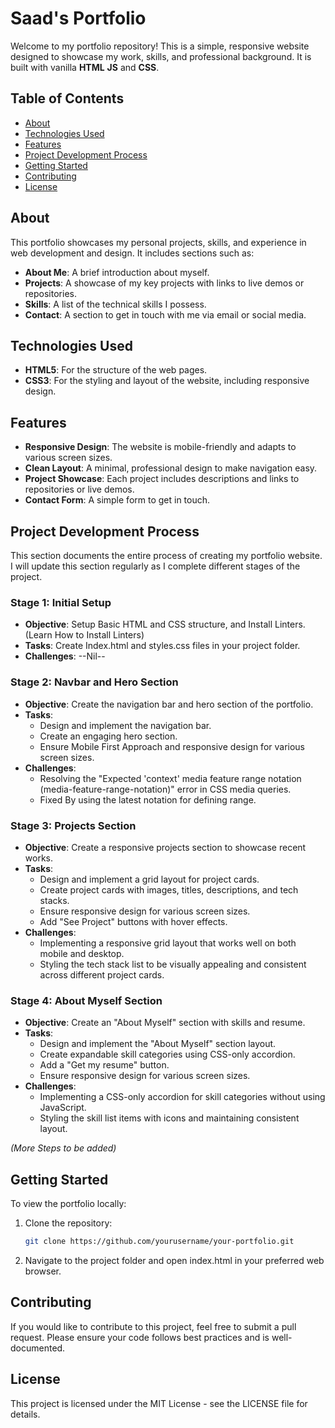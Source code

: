 # Saad's Portfolio

Welcome to my portfolio repository! This is a simple, responsive website designed to showcase my work, skills, and professional background. It is built with vanilla **HTML** **JS** and **CSS**.

## Table of Contents
- [About](#about)
- [Technologies Used](#technologies-used)
- [Features](#features)
- [Project Development Process](#project-development-process)
- [Getting Started](#getting-started)
- [Contributing](#contributing)
- [License](#license)

## About
This portfolio showcases my personal projects, skills, and experience in web development and design. It includes sections such as:
- **About Me**: A brief introduction about myself.
- **Projects**: A showcase of my key projects with links to live demos or repositories.
- **Skills**: A list of the technical skills I possess.
- **Contact**: A section to get in touch with me via email or social media.

## Technologies Used
- **HTML5**: For the structure of the web pages.
- **CSS3**: For the styling and layout of the website, including responsive design.

## Features
- **Responsive Design**: The website is mobile-friendly and adapts to various screen sizes.
- **Clean Layout**: A minimal, professional design to make navigation easy.
- **Project Showcase**: Each project includes descriptions and links to repositories or live demos.
- **Contact Form**: A simple form to get in touch.

## Project Development Process
This section documents the entire process of creating my portfolio website. I will update this section regularly as I complete different stages of the project.

### Stage 1: Initial Setup
- **Objective**: Setup Basic HTML and CSS structure, and Install Linters. (Learn How to Install Linters)
- **Tasks**: Create Index.html and styles.css files in your project folder.
- **Challenges**: --Nil--

### Stage 2: Navbar and Hero Section
- **Objective**: Create the navigation bar and hero section of the portfolio.
- **Tasks**: 
  - Design and implement the navigation bar.
  - Create an engaging hero section.
  - Ensure Mobile First Approach and responsive design for various screen sizes.
- **Challenges**: 
  - Resolving the "Expected 'context' media feature range notation (media-feature-range-notation)" error in CSS media queries.
  - Fixed By using the latest notation for defining range.

### Stage 3: Projects Section
- **Objective**: Create a responsive projects section to showcase recent works.
- **Tasks**:
  - Design and implement a grid layout for project cards.
  - Create project cards with images, titles, descriptions, and tech stacks.
  - Ensure responsive design for various screen sizes.
  - Add "See Project" buttons with hover effects.
- **Challenges**:
  - Implementing a responsive grid layout that works well on both mobile and desktop.
  - Styling the tech stack list to be visually appealing and consistent across different project cards.

### Stage 4: About Myself Section
- **Objective**: Create an "About Myself" section with skills and resume.
- **Tasks**:
  - Design and implement the "About Myself" section layout.
  - Create expandable skill categories using CSS-only accordion.
  - Add a "Get my resume" button.
  - Ensure responsive design for various screen sizes.
- **Challenges**:
  - Implementing a CSS-only accordion for skill categories without using JavaScript.
  - Styling the skill list items with icons and maintaining consistent layout.

*(More Steps to be added)*

## Getting Started
To view the portfolio locally:
1. Clone the repository:  
   ```bash
   git clone https://github.com/yourusername/your-portfolio.git

2. Navigate to the project folder and   open index.html in your preferred web browser.

## Contributing
If you would like to contribute to this project, feel free to submit a pull request. Please ensure your code follows best practices and is well-documented.

## License
This project is licensed under the MIT License - see the LICENSE file for details.
